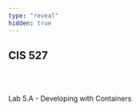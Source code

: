 ```yaml
---
type: "reveal"
hidden: true
---
```

<section>
	<h2>CIS 527</h2><br><br><p>Lab 5.A - Developing with Containers</p>
</section>
<section>

</section>
